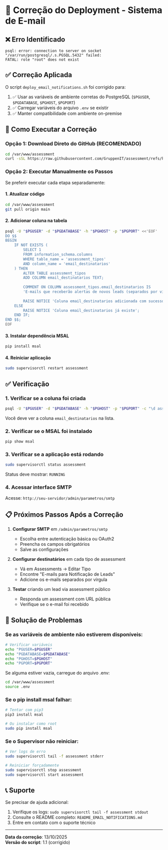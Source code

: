 # 🔧 Correção do Deployment - Sistema de E-mail

## ❌ Erro Identificado

```
psql: error: connection to server on socket "/var/run/postgresql/.s.PGSQL.5432" failed: 
FATAL: role "root" does not exist
```

## ✅ Correção Aplicada

O script `deploy_email_notifications.sh` foi corrigido para:
1. ✅ Usar as variáveis de ambiente corretas do PostgreSQL (`$PGUSER`, `$PGDATABASE`, `$PGHOST`, `$PGPORT`)
2. ✅ Carregar variáveis do arquivo `.env` se existir
3. ✅ Manter compatibilidade com ambiente on-premise

## 🚀 Como Executar a Correção

### Opção 1: Download Direto do GitHub (RECOMENDADO)

```bash
cd /var/www/assessment
curl -sSL https://raw.githubusercontent.com/GruppenIT/assessment/refs/heads/main/deploy_email_notifications.sh | sudo bash
```

### Opção 2: Executar Manualmente os Passos

Se preferir executar cada etapa separadamente:

#### 1. Atualizar código
```bash
cd /var/www/assessment
git pull origin main
```

#### 2. Adicionar coluna na tabela
```bash
psql -U "$PGUSER" -d "$PGDATABASE" -h "$PGHOST" -p "$PGPORT" <<'EOF'
DO $$ 
BEGIN
    IF NOT EXISTS (
        SELECT 1 
        FROM information_schema.columns 
        WHERE table_name = 'assessment_tipos' 
        AND column_name = 'email_destinatarios'
    ) THEN
        ALTER TABLE assessment_tipos 
        ADD COLUMN email_destinatarios TEXT;
        
        COMMENT ON COLUMN assessment_tipos.email_destinatarios IS 
        'E-mails que receberão alertas de novos leads (separados por vírgula ou ponto-e-vírgula)';
        
        RAISE NOTICE 'Coluna email_destinatarios adicionada com sucesso';
    ELSE
        RAISE NOTICE 'Coluna email_destinatarios já existe';
    END IF;
END $$;
EOF
```

#### 3. Instalar dependência MSAL
```bash
pip install msal
```

#### 4. Reiniciar aplicação
```bash
sudo supervisorctl restart assessment
```

## ✅ Verificação

### 1. Verificar se a coluna foi criada
```bash
psql -U "$PGUSER" -d "$PGDATABASE" -h "$PGHOST" -p "$PGPORT" -c "\d assessment_tipos"
```

Você deve ver a coluna `email_destinatarios` na lista.

### 2. Verificar se o MSAL foi instalado
```bash
pip show msal
```

### 3. Verificar se a aplicação está rodando
```bash
sudo supervisorctl status assessment
```

Status deve mostrar: `RUNNING`

### 4. Acessar interface SMTP
Acesse: `http://seu-servidor/admin/parametros/smtp`

## 📋 Próximos Passos Após a Correção

1. **Configurar SMTP** em `/admin/parametros/smtp`
   - Escolha entre autenticação básica ou OAuth2
   - Preencha os campos obrigatórios
   - Salve as configurações

2. **Configurar destinatários** em cada tipo de assessment
   - Vá em Assessments → Editar Tipo
   - Encontre "E-mails para Notificação de Leads"
   - Adicione os e-mails separados por vírgula

3. **Testar** criando um lead via assessment público
   - Responda um assessment com URL pública
   - Verifique se o e-mail foi recebido

## 🐛 Solução de Problemas

### Se as variáveis de ambiente não estiverem disponíveis:

```bash
# Verificar variáveis
echo "PGUSER=$PGUSER"
echo "PGDATABASE=$PGDATABASE"
echo "PGHOST=$PGHOST"
echo "PGPORT=$PGPORT"
```

Se alguma estiver vazia, carregue do arquivo .env:
```bash
cd /var/www/assessment
source .env
```

### Se o pip install msal falhar:

```bash
# Tentar com pip3
pip3 install msal

# Ou instalar como root
sudo pip install msal
```

### Se o Supervisor não reiniciar:

```bash
# Ver logs de erro
sudo supervisorctl tail -f assessment stderr

# Reiniciar forçadamente
sudo supervisorctl stop assessment
sudo supervisorctl start assessment
```

## 📞 Suporte

Se precisar de ajuda adicional:
1. Verifique os logs: `sudo supervisorctl tail -f assessment stdout`
2. Consulte o README completo: `README_EMAIL_NOTIFICATIONS.md`
3. Entre em contato com o suporte técnico

---

**Data da correção**: 13/10/2025  
**Versão do script**: 1.1 (corrigido)
